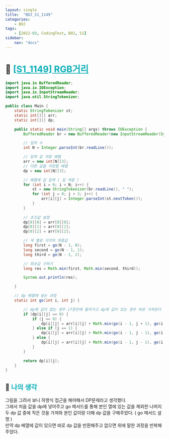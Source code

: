 ```yaml
---
layout: single
title:  "BOJ_S1_1149"
categories: 
    - BOJ
tags: 
    - [2022-03, CodingTest, BOJ, S1]
sidebar:
    nav: "docs"
---
```


# 📁 <b><a style="color:#00adb5" href="https://www.acmicpc.net/problem/1149" target=_blank>[S1_1149] RGB거리</a></b>

```java
import java.io.BufferedReader;
import java.io.IOException;
import java.io.InputStreamReader;
import java.util.StringTokenizer;

public class Main {
 	static StringTokenizer st;
	static int[][] arr;
	static int[][] dp;

	public static void main(String[] args) throws IOException {
		BufferedReader br = new BufferedReader(new InputStreamReader(System.in));

		// 집의 수
		int N = Integer.parseInt(br.readLine());

		// 입력 값 저장 배열
		arr = new int[N][3];
		// 더한 값을 저장할 배열
		dp = new int[N][3];

		// 배열에 값 입력 ( 집 색깔 )
		for (int i = 0; i < N; i++) {
			st = new StringTokenizer(br.readLine(), " ");
			for (int j = 0; j < 3; j++) {
				arr[i][j] = Integer.parseInt(st.nextToken());
			}
		}
		
        // 초깃값 설정
		dp[0][0] = arr[0][0];
		dp[0][1] = arr[0][1];
		dp[0][2] = arr[0][2];

        // 색 별로 각각의 최종값
		long first = go(N - 1, 0);
		long second = go(N - 1, 1);
		long third = go(N - 1, 2);

        // 최솟값 구하기
		long res = Math.min(first, Math.min(second, third));

		System.out.println(res);

	}

    // dp 배열에 넣는 과정
	static int go(int i, int j) {

        // dp에 값이 없는 경우 if문안에 들어가고 dp에 값이 있는 경우 바로 가져온다 ( 메모이제이션 )
		if (dp[i][j] == 0) {
			if (j == 0) {
				dp[i][j] = arr[i][j] + Math.min(go(i - 1, j + 1), go(i - 1, j + 2));
			} else if (j == 1) {
				dp[i][j] = arr[i][j] + Math.min(go(i - 1, j - 1), go(i - 1, j + 1));
			} else {
				dp[i][j] = arr[i][j] + Math.min(go(i - 1, j - 1), go(i - 1, j - 2));
			}
		}

		return dp[i][j];
	}
}
```

## 🤔 <b><a style="color:#00adb5">나의 생각</a></b>
그림을 그려서 보니 하향식 접근을 해야해서 DP문제라고 생각했다.<br>
그래서 처음 값을 dp에 넣어주고 go 메서드를 통해 본인 열에 있는 값을 제외한 나머지 두 dp 값 중에 작은 것을 가져와 본인 값이랑 더해 dp 값을 구해주었다. ( go 메서드 설명 )<br>
만약 dp 배열에 값이 있으면 바로 dp 값을 반환해주고 없으면 위에 말한 과정을 반복해주었다.